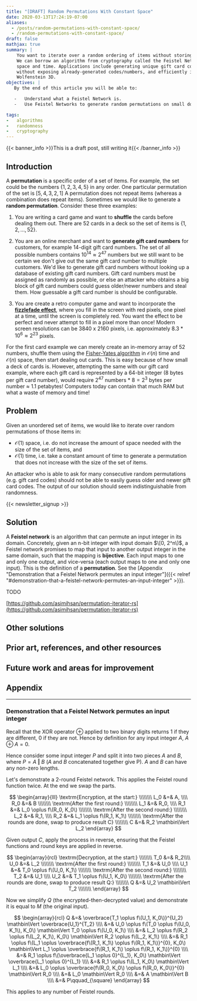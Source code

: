 ```yaml
---
title: "[DRAFT] Random Permutations With Constant Space"
date: 2020-03-13T17:24:19-07:00
aliases:
  - /posts/random-permutations-with-constant-space/
  - /random-permutations-with-constant-space/
draft: false
mathjax: true
summary: |
    You want to iterate over a random ordering of items without storing or needing to lookup already-used items.
    We can borrow an algorithm from cryptography called the Feistel Network to generate random permutations in constant
    space and time. Applications include generating unique gift card codes or credit card numbers for your customers
    without exposing already-generated codes/numbers, and efficiently implementing the fizzlefade effect from
    Wolfenstein 3D.
objectives: |
   By the end of this article you will be able to:

   -   Understand what a Feistel Network is.
   -   Use Feistel Networks to generate random permutations on small domains.

tags:
-   algorithms
-   randomness
-   cryptography
---
```


{{< banner_info >}}This is a draft post, still writing it{{< /banner_info >}}

## Introduction

A **permutation** is a specific order of a set of items. For example, the set could be the numbers $\{1, 2, 3, 4, 5\}$
in any order. One particular permutation of the set is $[5, 4, 3, 2, 1]$ A permutation does not repeat items (whereas a
combination does repeat items). Sometimes we would like to generate a **random permutation**. Consider these three
examples:

1. You are writing a card game and want to **shuffle** the cards before dealing them out. There are 52 cards in a deck
   so the set of items is $\{1, 2, \dots, 52\}$.

2. You are an online merchant and want to **generate gift card numbers** for customers, for example 14-digit gift card
   numbers. The set of all possible numbers contains $10^{14} \approx 2^{47}$ numbers but we still want to be certain we
   don't give out the same gift card number to multiple customers. We'd like to generate gift card numbers without
   looking up a database of existing gift card numbers. Gift card numbers must be assigned as randomly as possible, or
   else an attacker who obtains a big block of gift card numbers could guess older/newer numbers and steal them. How
   guessable a gift card number is should be configurable.

3. You are create a retro computer game and want to incorporate the [**fizzlefade
   effect**](http://fabiensanglard.net/fizzlefade/index.php), where you fill in the screen with red pixels, one pixel at
   a time, until the screen is completely red. You want the effect to be perfect and never attempt to fill in a pixel
   more than once! Modern screen resolutions can be 3840 x 2160 pixels, i.e. approximately $8.3 * 10^6 \approx 2^{23}$
   pixels.

For the first card example we can merely create an in-memory array of 52 numbers, shuffle them using the [Fisher-Yates
algorithm](https://en.wikipedia.org/wiki/Fisher%E2%80%93Yates_shuffle) in $\mathcal{O}(n)$ time and $\mathcal{O}(n)$
space, then start dealing out cards. This is easy because of how small a deck of cards is. However, attempting the same
with our gift card example, where each gift card is represented by a 64-bit integer (8 bytes per gift card number),
would require $2^{47}$ numbers $*$ $8 = 2^{3}$ bytes per number $\approx$ 1.1 petabytes! Computers today can contain
that much RAM but what a waste of memory and time!

## Problem

Given an unordered set of items, we would like to iterate over random permutations of those items in:

- $\mathcal{O}(1)$ space, i.e. do not increase the amount of space needed with the size of the set of items, and
- $\mathcal{O}(1)$ time, i.e. take a constant amount of time to generate a permutation that does not increase with the
size of the set of items.

An attacker who is able to ask for many consecutive random permutations (e.g. gift card codes) should not be able to
easily guess older and newer gift card codes. The output of our solution should seem indistinguishable from
randomness.

{{< newsletter_signup >}}

## Solution

A **Feistel network** is an algorithm that can permute an input integer in its domain. Concretely, given an n-bit integer with input domain $\[0, 2^n\)$, a Feistel network promises to map that input to another output integer in the same domain, such that the mapping is **bijective**. Each input maps to one and only one output, and vice-versa (each output maps to one and only one input). This is the definition of a **permutation**. See the [Appendix "Demonstration that a Feistel Network permutes an input integer"]({{< relref "#demonstration-that-a-feistel-network-permutes-an-input-integer" >}}).

TODO

[https://github.com/asimihsan/permutation-iterator-rs](https://github.com/asimihsan/permutation-iterator-rs)


## Other solutions

## Prior art, references, and other resources

## Future work and areas for improvement

## Appendix

---

### Demonstration that a Feistel Network permutes an input integer

Recall that the XOR operator $\oplus$ applied to two binary digits returns 1 if they are different, 0 if they are not. Hence by definition for any input integer $A$, $A \oplus A = 0$.

Hence consider some input integer $P$ and split it into two pieces $A$ and $B$, where $P = A \mathbin\Vert B$ ($A$ and $B$ concatenated together give P). $A$ and $B$ can have any non-zero lengths.

Let's demonstrate a 2-round Feistel network. This applies the Feistel round function twice. At the end we swap the parts.

$$
\begin{array}{lll}
\textrm{Encryption, at the start:} \\\\\\\\
L_0 &=& A, \\\\
R_0 &=& B \\\\\\\\
\textrm{After the first round:} \\\\\\\\
L_1 &=& R_0, \\\\
R_1 &=& L_0 \oplus f\(R_0, K_0\) \\\\\\\\
\textrm{After the second round:} \\\\\\\\
L_2 &=& R_1, \\\\
R_2 &=& L_1 \oplus f\(R_1, K_1\) \\\\\\\\
\textrm{After the rounds are done, swap to produce result C} \\\\\\\\
C &=& R_2 \mathbin\Vert L_2
\end{array}
$$

Given output $C$, apply the process in reverse, ensuring that the Feistel functions and round keys are applied in reverse.

$$
\begin{array}{rcl}
\textrm{Decryption, at the start:} \\\\\\\\
T_0 &=& R_2\\\\
U_0 &=& L_2 \\\\\\\\
\textrm{After the first round:} \\\\\\\\
T_1 &=& U_0 \\\\
U_1 &=& T_0 \oplus f\(U_0, K_1\) \\\\\\\\
\textrm{After the second round:} \\\\\\\\
T_2 &=& U_1 \\\\
U_2 &=& T_1 \oplus f\(U_1, K_0\) \\\\\\\\
\textrm{After the rounds are done, swap to produce result Q:} \\\\\\\\
Q &=& U_2 \mathbin\Vert T_2 \\\\\\\\
\end{array}
$$

Now we simplify $Q$ (the encrypted-then-decrypted value) and demonstrate it is equal to $M$ (the original input).

$$
\begin{array}{rcl}
Q &=& \overbrace{T_1 \oplus f\(U_1, K_0\)}^{U_2} \mathbin\Vert \overbrace{U_1}^{T_2} \\\\
  &=& U_0 \oplus f\(T_0 \oplus f\(U_0, K_1\), K_0\) \mathbin\Vert T_0 \oplus f\(U_0, K_1\) \\\\
  &=& L_2 \oplus f\(R_2 \oplus f\(L_2, K_1\), K_0\) \mathbin\Vert R_2 \oplus f\(L_2, K_1\) \\\\
  &=& R_1 \oplus f\(L_1 \oplus \overbrace{f\(R_1, K_1\) \oplus f\(R_1, K_1\)}^{0}, K_0\) \mathbin\Vert L_1 \oplus \overbrace{f\(R_1, K_1\) \oplus f\(R_1, K_1\)}^{0} \\\\
  &=& R_1 \oplus f\(\overbrace{L_1 \oplus 0}^{L_1}, K_0\) \mathbin\Vert \overbrace{L_1 \oplus 0}^{L_1} \\\\
  &=& R_1 \oplus f\(L_1, K_0\) \mathbin\Vert L_1 \\\\
  &=& L_0 \oplus \overbrace{f\(R_0, K_0\) \oplus f\(R_0, K_0\)}^{0} \mathbin\Vert R_0 \\\\
  &=& L_0 \mathbin\Vert R_0 \\\\
  &=& A \mathbin\Vert B \\\\
  &=& P\qquad_{\square}
\end{array}
$$

This applies to any number of Feistel rounds.

